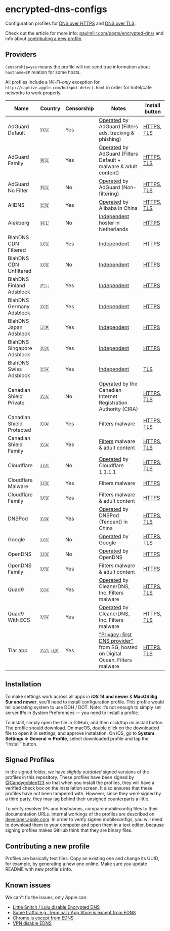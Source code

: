 # encrypted-dns-configs
Configuration profiles for [DNS over HTTPS](https://en.wikipedia.org/wiki/DNS_over_HTTPS) and [DNS over TLS](https://en.wikipedia.org/wiki/DNS_over_TLS).

Check out the article for more info: [paulmillr.com/posts/encrypted-dns/](https://paulmillr.com/posts/encrypted-dns/) and info about [contributing a new profile](#contributing-a-new-profile).

## Providers

`Censorship=yes` means the profile will not send true information about `hostname=IP` relation for some hosts.

All profiles include a *Wi-Fi-only* exception for `http://captive.apple.com/hotspot-detect.html` in order for hotel/cafe networks to work properly.

| Name                      | Country | Censorship | Notes                                                                                                                                   | Install button                                                                                                                                                                                                      |
|---------------------------|---------|------------|-----------------------------------------------------------------------------------------------------------------------------------------|---------------------------------------------------------------------------------------------------------------------------------------------------------------------------------------------------------------------|
| AdGuard Default           | 🇷🇺      | Yes          | [Operated](https://adguard-dns.io/kb/general/dns-providers/#default) by AdGuard (Filters ads, tracking & phishing)                                            | [HTTPS](https://github.com/paulmillr/encrypted-dns/raw/master/profiles/adguard-default-https.mobileconfig), [TLS](https://github.com/paulmillr/encrypted-dns/raw/master/profiles/adguard-default-tls.mobileconfig)                                                                                                                           |
| AdGuard Family            | 🇷🇺      | Yes          | [Operated](https://adguard-dns.io/kb/general/dns-providers/#family-protection) by AdGuard (Filters Default + malware & adult content)                                       | [HTTPS](https://github.com/paulmillr/encrypted-dns/raw/master/profiles/adguard-family-https.mobileconfig), [TLS](https://github.com/paulmillr/encrypted-dns/raw/master/profiles/adguard-family-tls.mobileconfig)                                                                               |
| AdGuard No Filter         | 🇷🇺      | No          | [Operated](https://adguard-dns.io/kb/general/dns-providers/#non-filtering) by AdGuard (Non-filtering)                                     | [HTTPS](https://github.com/paulmillr/encrypted-dns/raw/master/profiles/adguard-nofilter-https.mobileconfig),  [TLS](https://github.com/paulmillr/encrypted-dns/raw/master/profiles/adguard-nofilter-tls.mobileconfig)                                                                                                                    |
| AliDNS                    | 🇨🇳      | Yes          | [Operated](https://www.alidns.com/) by Alibaba in China                                             | [HTTPS](https://github.com/paulmillr/encrypted-dns/raw/master/profiles/alibaba-https.mobileconfig),  [TLS](https://github.com/paulmillr/encrypted-dns/raw/master/profiles/alibaba-tls.mobileconfig)                                    |
| Alekberg                  | 🇳🇱      | No          | [Independent](https://alekberg.net) hoster in Netherlands                                                                               | [HTTPS](https://github.com/paulmillr/encrypted-dns/raw/master/profiles/alekberg-https.mobileconfig)                                                                                                                          |
| BlahDNS CDN Filtered      | 🇺🇸      | Yes          | [Independent](https://blahdns.com/)                                                                               | [HTTPS](https://github.com/paulmillr/encrypted-dns/raw/master/profiles/blahdns-cdn-adblock-doh1.mobileconfig)                                                                                                                          |
| BlahDNS CDN Unfiltered    | 🇺🇸      | No          | [Independent](https://blahdns.com/)                                                                               | [HTTPS](https://github.com/paulmillr/encrypted-dns/raw/master/profiles/blahdns-cdn-unfiltered-doh1.mobileconfig)                                                                                                                          |
| BlahDNS Finland Adsblock  | 🇫🇮      | Yes          | [Independent](https://blahdns.com/)                                                                               | [HTTPS](https://github.com/paulmillr/encrypted-dns/raw/master/profiles/blahdns-finland-doh.mobileconfig)                                                                                                                          |
| BlahDNS Germany Adsblock  | 🇩🇪      | Yes          | [Independent](https://blahdns.com/)                                                                               | [HTTPS](https://github.com/paulmillr/encrypted-dns/raw/master/profiles/blahdns-germany-doh.mobileconfig)                                                                                                                          |
| BlahDNS Japan Adsblock    | 🇯🇵      | Yes          | [Independent](https://blahdns.com/)                                                                               | [HTTPS](https://github.com/paulmillr/encrypted-dns/raw/master/profiles/blahdns-japan-doh.mobileconfig)                                                                                                                          |
| BlahDNS Singapore Adsblock| 🇸🇬      | Yes          | [Independent](https://blahdns.com/)                                                                               | [HTTPS](https://github.com/paulmillr/encrypted-dns/raw/master/profiles/blahdns-singapore-doh.mobileconfig)                                                                                                                          |
| BlahDNS Swiss Adsblock    | 🇨🇭      | Yes          | [Independent](https://blahdns.com/)                                                                               | [TLS](https://github.com/paulmillr/encrypted-dns/raw/master/profiles/blahdns-switzerland-dot.mobileconfig)                                                                                                                          |
| Canadian Shield Private   | 🇨🇦      | No          | [Operated](https://www.cira.ca/cybersecurity-services/canadian-shield/configure) by the Canadian Internet Registration Authority (CIRA) | [HTTPS](https://github.com/paulmillr/encrypted-dns/raw/master/profiles/canadianshield-private-https.mobileconfig), [TLS](https://github.com/paulmillr/encrypted-dns/raw/master/profiles/canadianshield-private-tls.mobileconfig)     |
| Canadian Shield Protected | 🇨🇦      | Yes          | [Filters](https://www.cira.ca/cybersecurity-services/canadian-shield/configure) malware                                                 | [HTTPS](https://github.com/paulmillr/encrypted-dns/raw/master/profiles/canadianshield-protected-https.mobileconfig), [TLS](https://github.com/paulmillr/encrypted-dns/raw/master/profiles/canadianshield-protected-tls.mobileconfig) |
| Canadian Shield Family    | 🇨🇦      | Yes          | [Filters](https://www.cira.ca/cybersecurity-services/canadian-shield/configure) malware & adult content                                 | [HTTPS](https://github.com/paulmillr/encrypted-dns/raw/master/profiles/canadianshield-family-https.mobileconfig), [TLS](https://github.com/paulmillr/encrypted-dns/raw/master/profiles/canadianshield-family-tls.mobileconfig)       |
| Cloudflare                | 🇺🇸      | No          | [Operated](https://developers.cloudflare.com/1.1.1.1/dns-over-https) by Cloudflare 1.1.1.1                                              | [HTTPS](https://github.com/paulmillr/encrypted-dns/raw/master/profiles/cloudflare-https.mobileconfig), [TLS](https://github.com/paulmillr/encrypted-dns/raw/master/profiles/cloudflare-tls.mobileconfig)                             |
| Cloudflare Malware        | 🇺🇸      | Yes          | Filters malware                                                                                                                         | [HTTPS](https://github.com/paulmillr/encrypted-dns/raw/master/profiles/cloudflare-malware-https.mobileconfig)                                                                                                                |
| Cloudflare Family         | 🇺🇸      | Yes          | Filters malware & adult content                                                                                                         | [HTTPS](https://github.com/paulmillr/encrypted-dns/raw/master/profiles/cloudflare-family-https.mobileconfig)                                                                                                                 |
| DNSPod                    | 🇨🇳      | Yes          | [Operated](https://www.dnspod.cn/Products/publicdns?lang=en) by DNSPod (Tencent) in China                                               | [HTTPS](https://github.com/paulmillr/encrypted-dns/raw/master/profiles/dnspod-https.mobileconfig),  [TLS](https://github.com/paulmillr/encrypted-dns/raw/master/profiles/dnspod-tls.mobileconfig)                                                                                                                            |
| Google                    | 🇺🇸      | No          | [Operated](https://developers.google.com/speed/public-dns/docs/secure-transports) by Google                                             | [HTTPS](https://github.com/paulmillr/encrypted-dns/raw/master/profiles/google-https.mobileconfig),  [TLS](https://github.com/paulmillr/encrypted-dns/raw/master/profiles/google-tls.mobileconfig)                                    |
| OpenDNS                   | 🇺🇸      | No          | [Operated](https://support.opendns.com/hc/en-us/articles/360038086532) by OpenDNS                                                       | [HTTPS](https://github.com/paulmillr/encrypted-dns/raw/master/profiles/opendns-https.mobileconfig)                                                                                                                           |
| OpenDNS Family            | 🇺🇸      | Yes          | Filters malware & adult content                                                                                                         | [HTTPS](https://github.com/paulmillr/encrypted-dns/raw/master/profiles/opendns-family-https.mobileconfig)                                                                                                                    |
| Quad9                     | 🇨🇭     | Yes          | [Operated](https://www.quad9.net/news/blog/doh-with-quad9-dns-servers/) by CleanerDNS, Inc. Filters malware                             | [HTTPS](https://github.com/paulmillr/encrypted-dns/raw/master/profiles/quad9-https.mobileconfig), [TLS](https://github.com/paulmillr/encrypted-dns/raw/master/profiles/quad9-tls.mobileconfig)                                        |
| Quad9 With ECS            | 🇨🇭     | Yes          | [Operated](https://www.quad9.net/news/blog/doh-with-quad9-dns-servers/) by CleanerDNS, Inc. Filters malware                             | [HTTPS](https://github.com/paulmillr/encrypted-dns/raw/master/profiles/quad9-ECS-https.mobileconfig), [TLS](https://github.com/paulmillr/encrypted-dns/raw/master/profiles/quad9-ECS-tls.mobileconfig)                                        |
| Tiar.app                  | 🇸🇬 🇺🇸    | Yes          | ["Privacy-first DNS provider"](https://doh.tiar.app) from SG, hosted on Digital Ocean. Filters malware                                  | [HTTPS](https://github.com/paulmillr/encrypted-dns/raw/master/profiles/tiarapp-https.mobileconfig), [TLS](https://github.com/paulmillr/encrypted-dns/raw/master/profiles/tiarapp-tls.mobileconfig)                                    |

## Installation

To make settings work across all apps in **iOS 14 and newer** & **MacOS Big Sur and newer**, you’ll need to install configuration profile. This profile would tell operating system to use DOH / DOT. Note: it’s not enough to simply set server IPs in System Preferences — you need to install a profile.

To install, simply open the file in GitHub, and then click/tap on install button. The profile should download. On macOS, double click on the downloaded file to open it in settings, and approve instalation. On iOS, go to **System Settings => General => Profile**, select downloaded profile and tap the “Install” button.

## Signed Profiles

In the signed folder, we have *slightly outdated* signed versions of the profiles in this repository. These profiles have been signed by [@Candygoblen123](https://github.com/Candygoblen123) so that when you install the profiles, they will have a verified check box on the installation screen. It also ensures that these profiles have not been tampered with. However, since they were signed by a third party, they may lag behind their unsigned counterparts a little.

[comment]: <> (We recommend that you install a signed profile instead of an unsigned profile because it ensures that it was not modified while it was downloading.)

To verify resolver IPs and hostnames, compare mobileconfig files to their documentation URLs. Internal workings of the profiles are described on [developer.apple.com](https://developer.apple.com/documentation/devicemanagement/dnssettings). In order to verify signed mobileconfigs, you will need to download them to your computer and open them in a text editor, because signing profiles makes GitHub think that they are binary files.

## Contributing a new profile

Profiles are basically text files. Copy an existing one and change its UUID, for example, by generating a new one online. Make sure you update README with new profile's info.

## Known issues

We can't fix the issues, only Apple can:

- [Little Snitch / Lulu disable Encrypted DNS](https://github.com/paulmillr/encrypted-dns/issues/13)
- [Some traffic e.g. Terminal / App Store is except from EDNS](https://github.com/paulmillr/encrypted-dns/issues/22)
- [Chrome is except from EDNS](https://github.com/paulmillr/encrypted-dns/issues/19)
- [VPN disable EDNS](https://github.com/paulmillr/encrypted-dns/issues/18)
